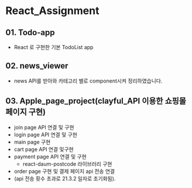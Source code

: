 # React_Assignment
## 01. Todo-app 
  - React 로 구현한 기본 TodoList app

## 02. news_viewer 
  - news API를 받아와 카테고리 별로 component시켜 정리하였습니다.

## 03. Apple_page_project(clayful_API 이용한 쇼핑몰 페이지 구현)
  - join page API 연결 및 구현
  - login page API 연결 및 구현
  - main page 구현
  - cart page API 연결 및구현
  - payment page API 연결 및 구현
    - react-daum-postcode 라이브러리 구현
  - order page 구현 및 결제 페이지 api 전송 연결
  - (api 전송 횟수 초과로 21.3.2 일자로 초기화됨).

